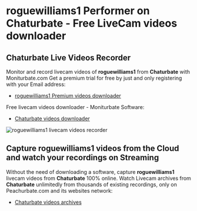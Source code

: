 # roguewilliams1 Performer on Chaturbate - Free LiveCam videos downloader

## Chaturbate Live Videos Recorder

Monitor and record livecam videos of **roguewilliams1** from **Chaturbate** with Moniturbate.com
Get a premium trial for free by just and only registering with your Email address:
* [roguewilliams1 Premium videos downloader](https://moniturbate.com/request-demo-licence-key.html)

Free livecam videos downloader - Moniturbate Software:
* [Chaturbate videos downloader](https://moniturbate.com/moniturbate-download-software.html)

![roguewilliams1 livecam videos recorder](https://peachurnet.com/templates/moniturbate-software.png)


## Capture roguewilliams1 videos from the Cloud and watch your recordings on Streaming

Without the need of downloading a software, capture **roguewilliams1** livecam videos from **Chaturbate** 100% online.
Watch Livecam archives from **Chaturbate** unlimitedly from thousands of existing recordings, only on Peachurbate.com and its websites network:
* [Chaturbate videos archives](https://peachurnet.com/)